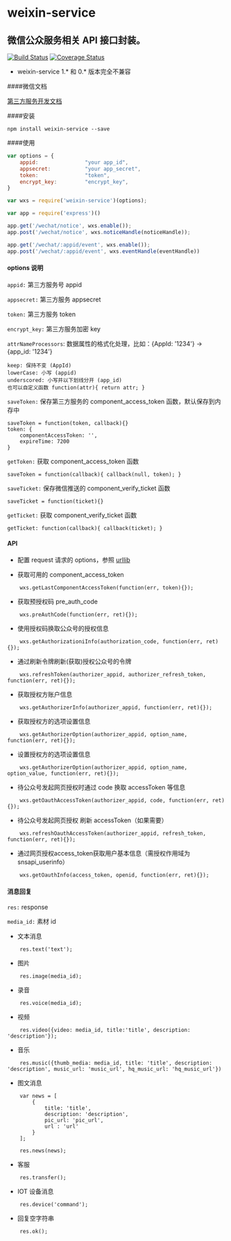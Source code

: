 # weixin-service
微信公众服务相关 API 接口封装。
---
[![Build Status](https://travis-ci.org/liuxiaodong/weixin-service.png)](https://travis-ci.org/liuxiaodong/weixin-service)
[![Coverage Status](https://coveralls.io/repos/liuxiaodong/weixin-service/badge.png)](https://coveralls.io/github/liuxiaodong/weixin-service)  

* weixin-service 1.* 和 0.* 版本完全不兼容

####微信文档

<a href="https://open.weixin.qq.com/cgi-bin/frame?t=resource/res_main_tmpl&verify=1&lang=zh_CN" target='_blank'>第三方服务开发文档</a>


####安装
```
npm install weixin-service --save
```

####使用

```js
var options = {
	appid:        		 "your app_id",       
	appsecret:    		 "your app_secret",      
	token:         		 "token",                
	encrypt_key:   		 "encrypt_key",          
}

var wxs = require('weixin-service')(options);

var app = require('express')()

app.get('/wechat/notice', wxs.enable());
app.post('/wechat/notice', wxs.noticeHandle(noticeHandle));

app.get('/wechat/:appid/event', wxs.enable());
app.post('/wechat/:appid/event', wxs.eventHandle(eventHandle))

```
	

#### options 说明

`appid:` 第三方服务号 appid

`appsecret:`  第三方服务 appsecret

`token:`  第三方服务 token

`encrypt_key:` 第三方服务加密 key

`attrNameProcessors`: 数据属性的格式化处理，比如：{AppId: '1234'} -> {app_id: '1234'}  

```
keep: 保持不变 (AppId)  
lowerCase: 小写 (appid)   
underscored: 小写并以下划线分开 (app_id)  
也可以自定义函数 function(attr){ return attr; }  
```

`saveToken:` 保存第三方服务的 component_access_token 函数，默认保存到内存中  

```
saveToken = function(token, callback){}  
token: {  
	componentAccessToken: '',  
	expireTime: 7200  
}  
```

`getToken:` 获取 component_access_token 函数
	
```
saveToken = function(callback){ callback(null, token); }

```

`saveTicket:` 保存微信推送的 component_verify_ticket 函数

```
saveTicket = function(ticket){}
```

`getTicket:` 获取 component_verify_ticket 函数

```
getTicket: function(callback){ callback(ticket); }
```

#### API

* 配置 request 请求的 options，参照 <a href="https://github.com/node-modules/urllib">urllib</a>

* 获取可用的 component_access_token
	
```
	wxs.getLastComponentAccessToken(function(err, token){});
```
	
* 获取预授权码 pre_auth_code

```
	wxs.preAuthCode(function(err, ret){});
```

* 使用授权码换取公众号的授权信息

```
	wxs.getAuthorizationiInfo(authorization_code, function(err, ret){});
```

* 通过刷新令牌刷新(获取)授权公众号的令牌

```
	wxs.refreshToken(authorizer_appid, authorizer_refresh_token, function(err, ret){});
```

* 获取授权方账户信息

```
	wxs.getAuthorizerInfo(authorizer_appid, function(err, ret){});
```
* 获取授权方的选项设置信息

```
	wxs.getAuthorizerOption(authorizer_appid, option_name, function(err, ret){});
```
* 设置授权方的选项设置信息

```
	wxs.getAuthorizerOption(authorizer_appid, option_name, option_value, function(err, ret){});
```

* 待公众号发起网页授权时通过 code 换取 accessToken 等信息

```
	wxs.getOauthAccessToken(authorizer_appid, code, function(err, ret){});
```

* 待公众号发起网页授权 刷新 accessToken（如果需要）

```
	wxs.refreshOauthAccessToken(authorizer_appid, refresh_token, function(err, ret){});
```

* 通过网页授权access_token获取用户基本信息（需授权作用域为snsapi_userinfo）
	
```
	wxs.getOauthInfo(access_token, openid, function(err, ret){});
```


#### 消息回复

`res:`  response  

`media_id:` 素材 id

* 文本消息
	
```
	res.text('text');
```

* 图片

```
	res.image(media_id);
```

* 录音

```
	res.voice(media_id);
```

* 视频
	
```
	res.video({video: media_id, title:'title', description: 'description'});
```

* 音乐

```
	res.music({thumb_media: media_id, title: 'title', description: 'description', music_url: 'music_url', hq_music_url: 'hq_music_url'})
```

* 图文消息

```
	var news = [
		{
			title: 'title',
			description: 'description',
			pic_url: 'pic_url',
			url : 'url'
		}
	];

	res.news(news);
```

* 客服

```
	res.transfer();
```

* IOT 设备消息

```
	res.device('command');
```

* 回复空字符串

```
	res.ok();
```

